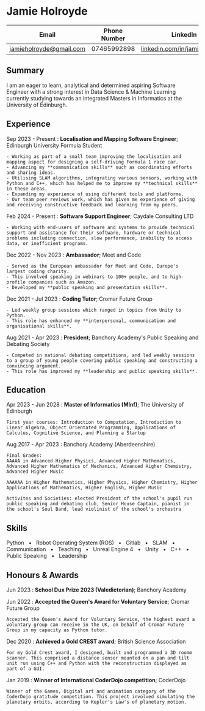 Jamie Holroyde
============

| Email | Phone Number | LinkedIn |
| --- | --- | --- |
| jamieholroyde@gmail.com | 07465992898 | [linkedin.com/in/jamieholroyde](https://www.linkedin.com/in/jamieholroyde) |

Summary
---
I am an eager to learn, analytical and determined aspiring Software Engineer with a strong interest in Data Science & Machine Learning currently studying towards an integrated Masters in Informatics at the University of Edinburgh.

Experience
---
Sep 2023 - Present
:   **Localisation and Mapping Software Engineer**; Edinburgh University Formula Student

    - Working as part of a small team improving the localisation and mapping aspect for designing a self-driving Formula 1 race car.
    - Advancing my **communication skills** such as coordinating efforts and sharing ideas.
    - Utilising SLAM algorithms, integrating various sensors, working with Python and C++, which has helped me to improve my **technical skills** in these areas.
    - Expanding my experience of using different tools and platforms.
    - Our team peer reviews work, which has given me experience of giving and receiving constructive feedback and learning from my peers.

Feb 2024 - Present
:   **Software Support Engineer**; Caydale Consulting LTD

    - Working with end-users of software and systems to provide technical support and assistance for their software, hardware or technical problems including connection, slow performance, inability to access data, or inefficient programs. 

Dec 2022 - Nov 2023 
:   **Ambassador**; Meet and Code

    - Served as the European ambassador for Meet and Code, Europe's largest coding charity.
    - This involved speaking in webinars to 100+ people, and to high-profile companies such as Amazon.
    - Developed my **public speaking and presentation skills**.

Dec 2021 - Jul 2023 
:   **Coding Tutor**; Cromar Future Group

    - Led weekly group sessions which ranged in topics from Unity to Python.
    - This role has enhanced my **interpersonal, communication and organisational skills**.

Aug 2021 - Apr 2023
:   **President**; Banchory Academy's Public Speaking and Debating Society

    - Competed in national debating competitions, and led weekly sessions to a group of young people covering public speaking and constructing a convincing argument.
    - This role has improved my **leadership and public speaking skills**.

Education
---------

Apr 2023 - Jun 2028
:   **Master of Informatics (MInf)**; The University of Edinburgh

    First year courses: Introduction to Computation, Introduction to Linear Algebra, Object Orientated Programming, Applications of Calculus, Cognitive Science, and Planning a Startup

Aug 2017 - Apr 2023
:   Banchory Academy (Aberdeenshire)

    Final Grades:
    AAAAA in Advanced Higher Physics, Advanced Higher Mathematics, Advanced Higher Mathematics of Mechanics, Advanced Higher Chemistry, Advanced Higher Music

    AAAAAA in Higher Mathematics, Higher Physics, Higher Chemistry, Higher Applications of Mathematics, Higher English, Higher Music

    Activites and Societies: elected President of the school's pupil run public speaking and debating club, Senior House Captain, pianist in the school's Soul Band, lead violinist of the school's orchestra

Skills
----
Python   •   Robot Operating System (ROS)   •   Gitlab   •   SLAM   •   Communication   •   Teaching   •   Unreal
Engine 4   •   Unity   •   C++   •   Public Speaking   •   Leadership

Honours & Awards
----------
Jun 2023
:   **School Dux Prize 2023 (Valedictorian)**; Banchory Academy  

Jun 2022
:   **Accepted the Queen's Award for Voluntary Service**; Cromar Future Group

    Accepted the Queen's Award for Voluntary Service, the highest award a voluntary group can receive in the UK, on behalf of Cromar Future Group in my capacity as Python tutor.

Dec 2020
:   **Achieved a Gold CREST award**; British Science Association

    For my Gold Crest award, I designed, built and programmed a 3D roomm scanner. This comprised a distance sensor mounted on a pan and tilt unit run using C++ and Python with the reconstruction displayed as part of a GUI.

Jan 2019
:   **Winner of International CoderDojo competition**; CoderDojo

    Winner of the Games, Digital art and animation category of the CoderDojo gratitude competition. This project involved simulating the planetary orbits, according to Kepler's Law's of planetary motion.

<!--

Technical Experience
--------------------

My Cool Side Project
:   For items which don't have a clear time ordering, a definition
    list can be used to have named items.

    * These items can also contain lists, but you need to mind the
      indentation levels in the markdown source.
    * Second item.

Open Source
:   List open source contributions here, perhaps placing emphasis on
    the project names, for example the **Linux Kernel**, where you
    implemented multithreading over a long weekend, or **node.js**
    (with [link](http://nodejs.org)) which was actually totally
    your idea...

Programming Languages
:   **first-lang:** Here, we have an itemization, where we only want
    to add descriptions to the first few items, but still want to
    mention some others together at the end. A format that works well
    here is a description list where the first few items have their
    first word emphasized, and the last item contains the final few
    emphasized terms. Notice the reasonably nice page break in the pdf
    version, which wouldn't happen if we generated the pdf via html.

:   **second-lang:** Description of your experience with second-lang,
    perhaps again including a [link] [ref], this time placing the url
    reference elsewhere in the document to reduce clutter (see source
    file). 

:   **obscure-but-impressive-lang:** We both know this one's pushing
    it.

:   Basic knowledge of **C**, **x86 assembly**, **forth**, **Common Lisp**

[ref]: https://github.com/githubuser/superlongprojectname

Extra Section, Call it Whatever You Want
----------------------------------------

* Human Languages:

     * English (native speaker)
     * ???
     * This is what a nested list looks like.

* Random tidbit

* Other sort of impressive-sounding thing you did

----
-->
